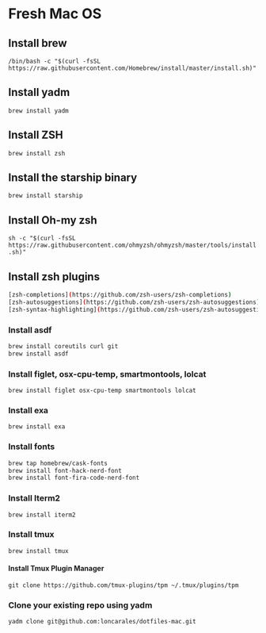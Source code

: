 # Fresh Mac OS

## Install brew

`/bin/bash -c "$(curl -fsSL https://raw.githubusercontent.com/Homebrew/install/master/install.sh)"`

## Install yadm

`brew install yadm`

## Install ZSH

`brew install zsh`

## Install the starship binary

`brew install starship`

## Install Oh-my zsh

`sh -c "$(curl -fsSL https://raw.githubusercontent.com/ohmyzsh/ohmyzsh/master/tools/install.sh)"`

## Install zsh plugins

```bash
[zsh-completions](https://github.com/zsh-users/zsh-completions)
[zsh-autosuggestions](https://github.com/zsh-users/zsh-autosuggestions)
[zsh-syntax-highlighting](https://github.com/zsh-users/zsh-autosuggestions)
```

### Install asdf

```bash
brew install coreutils curl git
brew install asdf
```

### Install figlet, osx-cpu-temp, smartmontools, lolcat

`brew install figlet osx-cpu-temp smartmontools lolcat`

### Install exa

`brew install exa`

### Install fonts

```bash
brew tap homebrew/cask-fonts
brew install font-hack-nerd-font
brew install font-fira-code-nerd-font
```

### Install Iterm2

`brew install iterm2`

### Install tmux

`brew install tmux`

#### Install Tmux Plugin Manager

`git clone https://github.com/tmux-plugins/tpm ~/.tmux/plugins/tpm`

### Clone your existing repo using yadm

`yadm clone git@github.com:loncarales/dotfiles-mac.git`

